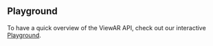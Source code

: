 ## Playground

To have a quick overview of the ViewAR API, check out our interactive [Playground](https://webversion.viewar.com/com.viewar.apitutorial/100/).
